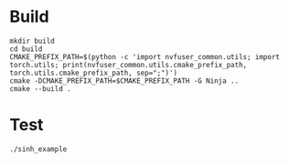 <!--
 * SPDX-FileCopyrightText: Copyright (c) 2023-present NVIDIA CORPORATION & AFFILIATES.
 * All rights reserved.
 * SPDX-License-Identifier: BSD-3-Clause
-->

# Build

```
mkdir build
cd build
CMAKE_PREFIX_PATH=$(python -c 'import nvfuser_common.utils; import torch.utils; print(nvfuser_common.utils.cmake_prefix_path, torch.utils.cmake_prefix_path, sep=";")')
cmake -DCMAKE_PREFIX_PATH=$CMAKE_PREFIX_PATH -G Ninja ..
cmake --build .
```

# Test

```
./sinh_example
```
